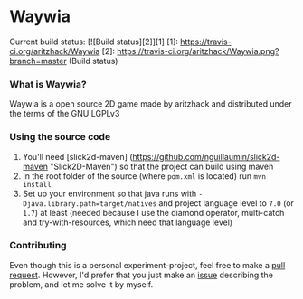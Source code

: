# Waywia
Current build status: [![Build status][2]][1]
  [1]: https://travis-ci.org/aritzhack/Waywia
  [2]: https://travis-ci.org/aritzhack/Waywia.png?branch=master (Build status)
  
### What is Waywia?
Waywia is a open source 2D game made by aritzhack and distributed under the terms of the GNU LGPLv3

### Using the source code

1. You'll need [slick2d-maven] (https://github.com/nguillaumin/slick2d-maven "Slick2D-Maven") so that the project can build using maven
2. In the root folder of the source (where `pom.xml` is located) run `mvn install`
3. Set up your environment so that java runs with `-Djava.library.path=target/natives` and project language level to `7.0` (or `1.7`) at least (needed because I use the diamond operator, multi-catch and try-with-resources, which need that language level)

### Contributing

Even though this is a personal experiment-project, feel free to make a [pull request](https://github.com/aritzhack/Waywia/pulls "Waywia pull requests"). However, I'd prefer that you just make an [issue](https://github.com/aritzhack/Waywia/issues "Waywia issues") describing the problem, and let me solve it by myself.
